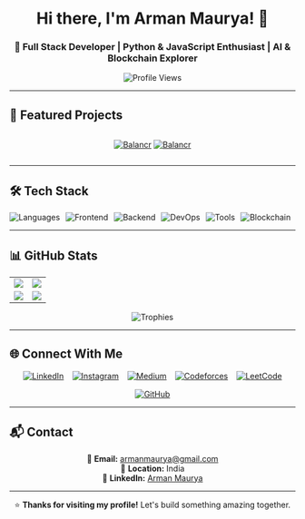 <h1 align="center">Hi there, I'm Arman Maurya! 👋</h1>
<h3 align="center">🚀 Full Stack Developer | Python & JavaScript Enthusiast | AI & Blockchain Explorer</h3>

<p align="center">
  <img src="https://komarev.com/ghpvc/?username=armanmaurya&label=Profile%20Views&color=0e75b6&style=flat" alt="Profile Views" />
</p>

---
  
## 🚀 Featured Projects

<div style="display: flex; flex-wrap: wrap; gap: 10px; justify-content: center;">

[![Balancr](https://github-readme-stats.vercel.app/api/pin/?username=armanmaurya&repo=balancr&theme=tokyonight)](https://github.com/armanmaurya/balancr)
[![Balancr](https://github-readme-stats.vercel.app/api/pin/?username=armanmaurya&repo=mindlist&theme=tokyonight)](https://github.com/armanmaurya/mindlist)

</div>

---

## 🛠️ Tech Stack

<div style="display: flex; flex-wrap: wrap; gap: 10px;">
  <img src="https://skillicons.dev/icons?i=python,ts,rust,cs,dart,cpp" alt="Languages" />
  <img src="https://skillicons.dev/icons?i=nextjs,flutter" alt="Frontend" />
  <img src="https://skillicons.dev/icons?i=nodejs,express,django" alt="Backend" />
  <img src="https://skillicons.dev/icons?i=docker" alt="DevOps" />
  <img src="https://skillicons.dev/icons?i=pytorch" alt="Tools" />
  <img src="https://skillicons.dev/icons?i=solidity" alt="Blockchain" />
</div>

---

## 📊 GitHub Stats

<div align="center">
  
| | |
|-|-|
| <img src="https://github-readme-stats.vercel.app/api?username=armanmaurya&show_icons=true&theme=tokyonight" /> | <img src="https://github-readme-stats.vercel.app/api/top-langs/?username=armanmaurya&layout=compact&theme=tokyonight" /> |
| <img src="https://github-readme-streak-stats.herokuapp.com/?user=armanmaurya&theme=tokyonight" /> | <img src="https://github-profile-summary-cards.vercel.app/api/cards/profile-details?username=armanmaurya&theme=tokyonight" /> |

</div>

<div align="center">
  <img src="https://github-profile-trophy.vercel.app/?username=armanmaurya&theme=tokyonight&row=1&column=6" alt="Trophies" />
</div>

---

## 🌐 Connect With Me

<div align="center" style="display: flex; justify-content: center; gap: 15px; flex-wrap: wrap;">
  <a href="https://www.linkedin.com/in/arman-maurya-2391aa263/" target="_blank">
    <img src="https://img.shields.io/badge/LinkedIn-0077B5?style=for-the-badge&logo=linkedin&logoColor=white" alt="LinkedIn" />
  </a>
  <a href="https://instagram.com/arman_maurya26" target="_blank">
    <img src="https://img.shields.io/badge/Instagram-E4405F?style=for-the-badge&logo=instagram&logoColor=white" alt="Instagram" />
  </a>
  <a href="https://medium.com/@armanmarya6" target="_blank">
    <img src="https://img.shields.io/badge/Medium-12100E?style=for-the-badge&logo=medium&logoColor=white" alt="Medium" />
  </a>
  <a href="https://codeforces.com/profile/armanmarya6" target="_blank">
    <img src="https://img.shields.io/badge/Codeforces-1F8ACB?style=for-the-badge&logo=codeforces&logoColor=white" alt="Codeforces" />
  </a>
  <a href="https://www.leetcode.com/hunterx201" target="_blank">
    <img src="https://img.shields.io/badge/LeetCode-FFA116?style=for-the-badge&logo=leetcode&logoColor=black" alt="LeetCode" />
  </a>
  <a href="https://github.com/armanmaurya" target="_blank">
    <img src="https://img.shields.io/badge/GitHub-181717?style=for-the-badge&logo=github&logoColor=white" alt="GitHub" />
  </a>
</div>

---

## 📬 Contact

<div align="center">
  
📧 **Email:** [armanmaurya@gmail.com](mailto:armanmaurya@gmail.com)  
📍 **Location:** India  
💼 **LinkedIn:** [Arman Maurya](https://www.linkedin.com/in/arman-maurya-2391aa263/)

</div>

---

<div align="center">
  
⭐ **Thanks for visiting my profile!** Let's build something amazing together.

</div>
